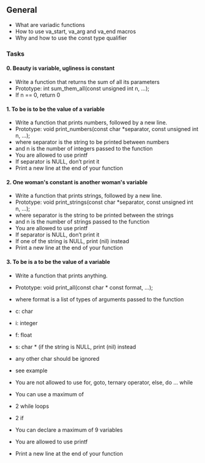 ## General
- What are variadic functions
- How to use va_start, va_arg and va_end macros
- Why and how to use the const type qualifier

### Tasks

#### 0. Beauty is variable, ugliness is constant
- Write a function that returns the sum of all its parameters
- Prototype: int sum_them_all(const unsigned int n, ...);
- If n == 0, return 0

#### 1. To be is to be the value of a variable
- Write a function that prints numbers, followed by a new line.
- Prototype: void print_numbers(const char *separator, const unsigned int n, ...);
- where separator is the string to be printed between numbers
- and n is the number of integers passed to the function
- You are allowed to use printf
- If separator is NULL, don’t print it
- Print a new line at the end of your function

#### 2. One woman's constant is another woman's variable
- Write a function that prints strings, followed by a new line.
- Prototype: void print_strings(const char *separator, const unsigned int n, ...);
- where separator is the string to be printed between the strings
- and n is the number of strings passed to the function
- You are allowed to use printf
- If separator is NULL, don’t print it
- If one of the string is NULL, print (nil) instead
- Print a new line at the end of your function

#### 3. To be is a to be the value of a variable
- Write a function that prints anything.
- Prototype: void print_all(const char * const format, ...);
- where format is a list of types of arguments passed to the function
- c: char
- i: integer
- f: float
- s: char * (if the string is NULL, print (nil) instead
- any other char should be ignored
- see example

- You are not allowed to use for, goto, ternary operator, else, do ... while
- You can use a maximum of
- 2 while loops
- 2 if

- You can declare a maximum of 9 variables
- You are allowed to use printf
- Print a new line at the end of your function
